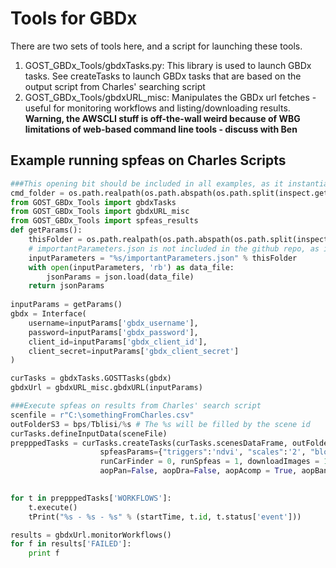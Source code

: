 # Tools for GBDx
There are two sets of tools here, and a script for launching these tools.
1. GOST_GBDx_Tools/gbdxTasks.py: This library is used to launch GBDx tasks. See createTasks to launch GBDx tasks that are based on the output script from Charles' searching script
2. GOST_GBDx_Tools/gbdxURL_misc: Manipulates the GBDx url fetches - useful for monitoring workflows and listing/downloading results. **Warning, the AWSCLI stuff is off-the-wall weird because of WBG limitations of web-based command line tools - discuss with Ben**

## Example running spfeas on Charles Scripts
```python
###This opening bit should be included in all examples, as it instantiates the GBDx objects
cmd_folder = os.path.realpath(os.path.abspath(os.path.split(inspect.getfile( inspect.currentframe() ))[0]))
from GOST_GBDx_Tools import gbdxTasks
from GOST_GBDx_Tools import gbdxURL_misc
from GOST_GBDx_Tools import spfeas_results
def getParams():
    thisFolder = os.path.realpath(os.path.abspath(os.path.split(inspect.getfile( inspect.currentframe() ))[0]))
    # importantParameters.json is not included in the github repo, as it has passwords and such
    inputParameters = "%s/importantParameters.json" % thisFolder
    with open(inputParameters, 'rb') as data_file:                 
        jsonParams = json.load(data_file)
    return jsonParams
    
inputParams = getParams()
gbdx = Interface(
    username=inputParams['gbdx_username'],
    password=inputParams['gbdx_password'],
    client_id=inputParams['gbdx_client_id'],
    client_secret=inputParams['gbdx_client_secret']
)

curTasks = gbdxTasks.GOSTTasks(gbdx)
gbdxUrl = gbdxURL_misc.gbdxURL(inputParams)

###Execute spfeas on results from Charles' search script
scenfile = r"C:\somethingFromCharles.csv"
outFolderS3 = bps/Tblisi/%s # The %s will be filled by the scene id
curTasks.defineInputData(sceneFile)
prepppedTasks = curTasks.createTasks(curTasks.scenesDataFrame, outFolderS3,
                    spfeasParams={"triggers":'ndvi', "scales":'2', "block":'2'}, 
                    runCarFinder = 0, runSpfeas = 1, downloadImages = 1,
                    aopPan=False, aopDra=False, aopAcomp = True, aopBands='MS')

                    
for t in prepppedTasks['WORKFLOWS']:
    t.execute()
    tPrint("%s - %s - %s" % (startTime, t.id, t.status['event'])) 

results = gbdxUrl.monitorWorkflows()
for f in results['FAILED']:
    print f

```
